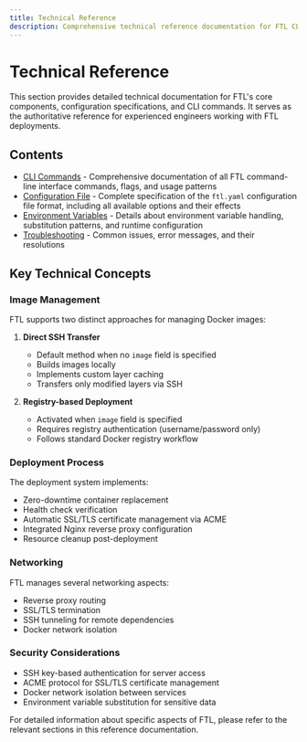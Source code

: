 ```yaml
---
title: Technical Reference
description: Comprehensive technical reference documentation for FTL CLI tool
---
```


# Technical Reference

This section provides detailed technical documentation for FTL's core components, configuration specifications, and CLI commands. It serves as the authoritative reference for experienced engineers working with FTL deployments.

## Contents

- [CLI Commands](./cli-commands.md) - Comprehensive documentation of all FTL command-line interface commands, flags, and usage patterns
- [Configuration File](./configuration-file.md) - Complete specification of the `ftl.yaml` configuration file format, including all available options and their effects
- [Environment Variables](./environment.md) - Details about environment variable handling, substitution patterns, and runtime configuration
- [Troubleshooting](./troubleshooting.md) - Common issues, error messages, and their resolutions

## Key Technical Concepts

### Image Management

FTL supports two distinct approaches for managing Docker images:

1. **Direct SSH Transfer**
   - Default method when no `image` field is specified
   - Builds images locally
   - Implements custom layer caching
   - Transfers only modified layers via SSH

2. **Registry-based Deployment**
   - Activated when `image` field is specified
   - Requires registry authentication (username/password only)
   - Follows standard Docker registry workflow

### Deployment Process

The deployment system implements:

- Zero-downtime container replacement
- Health check verification
- Automatic SSL/TLS certificate management via ACME
- Integrated Nginx reverse proxy configuration
- Resource cleanup post-deployment

### Networking

FTL manages several networking aspects:

- Reverse proxy routing
- SSL/TLS termination
- SSH tunneling for remote dependencies
- Docker network isolation

### Security Considerations

- SSH key-based authentication for server access
- ACME protocol for SSL/TLS certificate management
- Docker network isolation between services
- Environment variable substitution for sensitive data

For detailed information about specific aspects of FTL, please refer to the relevant sections in this reference documentation.
